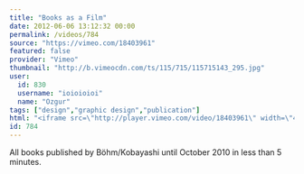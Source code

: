 ```yaml
---
title: "Books as a Film"
date: 2012-06-06 13:12:32 00:00
permalink: /videos/784
source: "https://vimeo.com/18403961"
featured: false
provider: "Vimeo"
thumbnail: "http://b.vimeocdn.com/ts/115/715/115715143_295.jpg"
user:
  id: 830
  username: "ioioioioi"
  name: "Ozgur"
tags: ["design","graphic design","publication"]
html: "<iframe src=\"http://player.vimeo.com/video/18403961\" width=\"480\" height=\"272\" frameborder=\"0\" webkitAllowFullScreen mozallowfullscreen allowFullScreen></iframe>"
id: 784
---
```


All books published by Böhm/Kobayashi until October 2010 in less than 5 minutes.